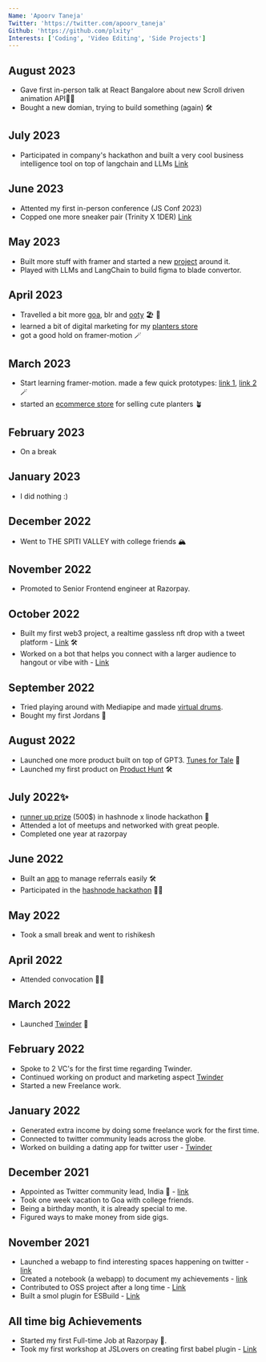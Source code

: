 ```yaml
---
Name: 'Apoorv Taneja'
Twitter: 'https://twitter.com/apoorv_taneja'
Github: 'https://github.com/plxity'
Interests: ['Coding', 'Video Editing', 'Side Projects']
---
```


## August 2023
- Gave first in-person talk at React Bangalore about new Scroll driven animation API👨‍💻
- Bought a new domian, trying to build something (again) 🛠️

## July 2023
- Participated in company's hackathon and built a very cool business intelligence tool on top of langchain and LLMs [Link](https://twitter.com/apoorv_taneja/status/1677365455902867457?s=20)

## June 2023
- Attented my first in-person conference (JS Conf 2023)
- Copped one more sneaker pair (Trinity X 1DER) [Link](https://twitter.com/apoorv_taneja/status/1673723733813641216?s=20)

## May 2023
- Built more stuff with framer and started a new [project](https://github.com/plxity/framer-recipes) around it.
- Played with LLMs and LangChain to build figma to blade convertor. 

## April 2023
- Travelled a bit more [goa](https://twitter.com/apoorv_taneja/status/1647149026796789761), blr and [ooty](https://twitter.com/apoorv_taneja/status/1651123294836518912) 🏖 🌵
- learned a bit of digital marketing for my [planters store](https://mydukaan.io/potstation)
- got a good hold on framer-motion 🪄

## March 2023
- Start learning framer-motion. made a few quick prototypes: [link 1](https://twitter.com/apoorv_taneja/status/1640276035592699904), [link 2](https://twitter.com/apoorv_taneja/status/1640333349892902912) 🪄
- started an [ecommerce store](https://mydukaan.io/potstation) for selling cute planters 🪴

## February 2023
- On a break

## January 2023
- I did nothing :) 
## December 2022
- Went to THE SPITI VALLEY with college friends 🏔
## November 2022
- Promoted to Senior Frontend engineer at Razorpay.

## October 2022
- Built my first web3 project, a realtime gassless nft drop with a tweet platform - [Link](http://twift.club/) 🛠
- Worked on a bot that helps you connect with a larger audience to hangout or vibe with - [Link](https://twitter.com/@2by7bot)
## September 2022
- Tried playing around with Mediapipe and made [virtual drums](https://plxity.github.io/Drums-with-hand-recognition/).
- Bought my first Jordans 👟

## August 2022
- Launched one more product built on top of GPT3. [Tunes for Tale](http://tunesfortales.fun/) 🎉
- Launched my first product on [Product Hunt](https://www.producthunt.com/posts/tunes-for-tales) 🛠

## July 2022✨
- [runner up prize](https://townhall.hashnode.com/linode-x-hashnode-hackathon-winners) (500$) in hashnode x linode hackathon 🎉
- Attended a lot of meetups and networked with great people.
- Completed one year at razorpay 

## June 2022
- Built an [app](http://get-referral.vercel.app/) to manage referrals easily 🛠
- Participated in the [hashnode hackathon](https://townhall.hashnode.com/linode-x-hashnode-hackathon-winners) 🧑‍💻

## May 2022
- Took a small break and went to rishikesh

## April 2022
- Attended convocation 👨‍🎓
## March 2022
- Launched [Twinder](http://twinder.fun/) 💜

## February 2022
- Spoke to 2 VC's for the first time regarding Twinder.
- Continued working on product and marketing aspect [Twinder](http://twinder.fun/)
- Started a new Freelance work. 


## January 2022
- Generated extra income by doing some freelance work for the first time. 
- Connected to twitter community leads across the globe.
- Worked on building a dating app for twitter user - [Twinder](http://twinder.fun/)


## December 2021
- Appointed as Twitter community lead, India 🎉 - [link](https://twitter.com/pragdua/status/1467559757087068162)
- Took one week vacation to Goa with college friends.
- Being a birthday month, it is already special to me. 
- Figured ways to make money from side gigs.


## November 2021
- Launched a webapp to find interesting spaces happening on twitter - [link](https://lookfora.space/)
- Created a notebook (a webapp) to document my achievements - [link](https://www.achievementsof.life/plxity)
- Contributed to OSS project after a long time - [Link](https://github.com/thysultan/stylis.js/pull/276)
- Built a smol plugin for ESBuild - [Link](https://github.com/plxity/esbuild-cross-browser-css)

## All time big Achievements

- Started my first Full-time Job at Razorpay 🎉.
- Took my first workshop at JSLovers on creating first babel plugin - [Link](https://www.youtube.com/watch?v=dgK__fSFZzc)
